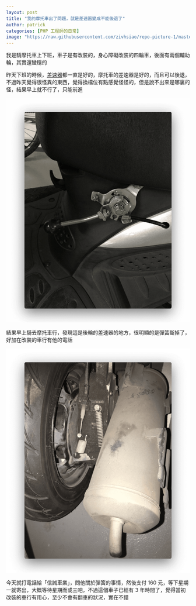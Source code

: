 ```yaml
---
layout: post
title: "我的摩托車出了問題，就是差速器變成不能後退了"
author: patrick
categories: [PHP 工程師的日常]
image: "https://raw.githubusercontent.com/zivhsiao/repo-picture-1/master/images/daily/Differential-01.png"  
---
```


我是騎摩托車上下班，車子是有改裝的，身心障礙改裝的四輪車，後面有兩個輔助輪，其實還蠻穩的

昨天下班的時候，[差速器](https://zh.wikipedia.org/zh-tw/%E5%B7%AE%E9%80%9F%E5%99%A8)都一直是好的，摩托車的差速器是好的，而且可以後退，不過昨天覺得很怪異的東西，覺得換檔位有點感覺怪怪的，但是說不出來是哪裏的怪，結果早上就不行了，只能前進

![](https://raw.githubusercontent.com/zivhsiao/repo-picture-1/master/images/daily/Differential-02.png)

結果早上騎去摩托車行，發現這是後輪的差速器的地方，很明顯的是彈簧斷掉了，好加在改裝的車行有他的電話

![](https://raw.githubusercontent.com/zivhsiao/repo-picture-1/master/images/daily/Differential-03.png)

今天就打電話給「信誠車業」，問他關於彈簧的事情，然後支付 160 元，等下星期一就寄出，大概等待星期而或三吧，不過這個車子已經有 3 年時間了，覺得當初改裝的車行有用心，至少不會有翻車的狀況，實在不錯